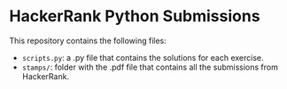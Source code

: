 # HackerRank Python Submissions

This repository contains the following files:
* `scripts.py`: a .py file that contains the solutions for each exercise.
* `stamps/`: folder with the .pdf file that contains all the submissions from HackerRank.
